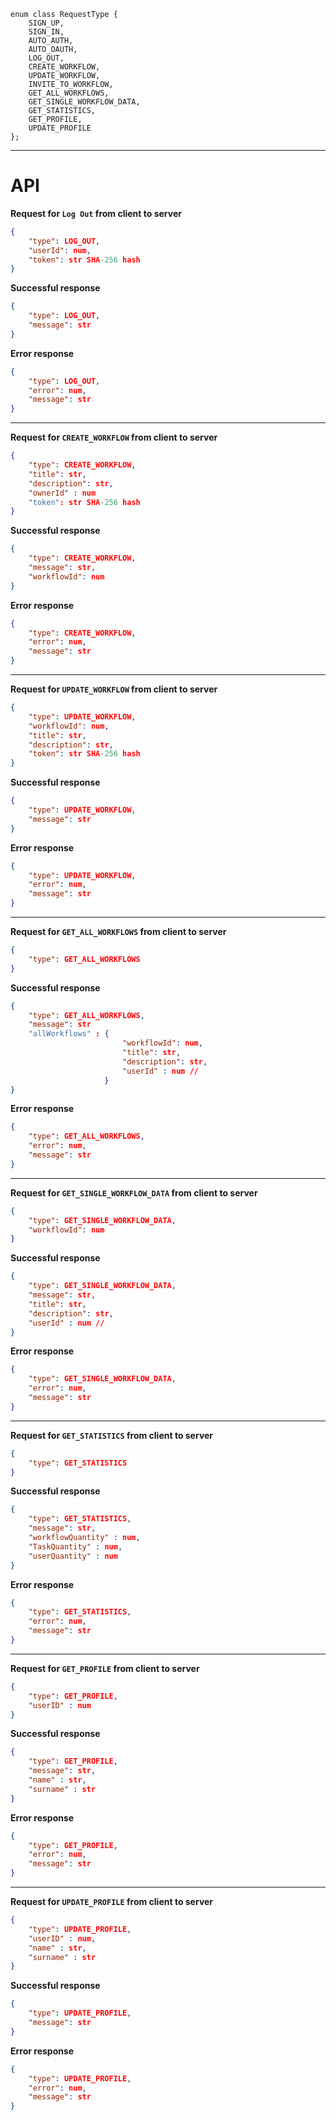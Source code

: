 ```
enum class RequestType {
    SIGN_UP,
    SIGN_IN,
    AUTO_AUTH,
    AUTO_OAUTH,
    LOG_OUT,
    CREATE_WORKFLOW,
    UPDATE_WORKFLOW,
    INVITE_TO_WORKFLOW,
    GET_ALL_WORKFLOWS,
    GET_SINGLE_WORKFLOW_DATA,
    GET_STATISTICS,
    GET_PROFILE,
    UPDATE_PROFILE
};
```
***
# API

**Request for `Log Out` from client to server**
```json
{
    "type": LOG_OUT,
    "userId": num,
    "token": str SHA-256 hash
}
```

**Successful response**
```json
{
    "type": LOG_OUT,
    "message": str
}
```

**Error response**
```json
{
    "type": LOG_OUT,
    "error": num,
    "message": str
}
```
***
**Request for `CREATE_WORKFLOW` from client to server**
```json
{
    "type": CREATE_WORKFLOW,
    "title": str,
    "description": str,
    "ownerId" : num
    "token": str SHA-256 hash
}
```

**Successful response**
```json
{
    "type": CREATE_WORKFLOW,
    "message": str,
    "workflowId": num
}
```

**Error response**
```json
{
    "type": CREATE_WORKFLOW,
    "error": num,
    "message": str
}
```
***
**Request for `UPDATE_WORKFLOW` from client to server**
```json
{
    "type": UPDATE_WORKFLOW,
    "workflowId": num,
    "title": str,
    "description": str,
    "token": str SHA-256 hash
}
```

**Successful response**
```json
{
    "type": UPDATE_WORKFLOW,
    "message": str
}
```

**Error response**
```json
{
    "type": UPDATE_WORKFLOW,
    "error": num,
    "message": str
}
```

***
**Request for `GET_ALL_WORKFLOWS` from client to server**
```json
{
    "type": GET_ALL_WORKFLOWS
}
```

**Successful response**
```json
{
    "type": GET_ALL_WORKFLOWS,
    "message": str
    "allWorkflows" : {
                         "workflowId": num,
                         "title": str,
                         "description": str,
                         "userId" : num //
                     }
}
```

**Error response**
```json
{
    "type": GET_ALL_WORKFLOWS,
    "error": num,
    "message": str
}
```
***
**Request for `GET_SINGLE_WORKFLOW_DATA` from client to server**
```json
{
    "type": GET_SINGLE_WORKFLOW_DATA,
    "workflowId": num
}
```

**Successful response**
```json
{
    "type": GET_SINGLE_WORKFLOW_DATA,
    "message": str,
    "title": str,
    "description": str,
    "userId" : num //
}
```

**Error response**
```json
{
    "type": GET_SINGLE_WORKFLOW_DATA,
    "error": num,
    "message": str
}
```
***
**Request for `GET_STATISTICS` from client to server**
```json
{
    "type": GET_STATISTICS
}
```

**Successful response**
```json
{
    "type": GET_STATISTICS,
    "message": str,
    "workflowQuantity" : num,
    "TaskQuantity" : num,
    "userQuantity" : num
}
```

**Error response**
```json
{
    "type": GET_STATISTICS,
    "error": num,
    "message": str
}
```    
***
**Request for `GET_PROFILE` from client to server**
```json
{
    "type": GET_PROFILE,
    "userID" : num
}
```

**Successful response**
```json
{
    "type": GET_PROFILE,
    "message": str,
    "name" : str,
    "surname" : str
}
```

**Error response**
```json
{
    "type": GET_PROFILE,
    "error": num,
    "message": str
}
```
***
**Request for `UPDATE_PROFILE` from client to server**
```json
{
    "type": UPDATE_PROFILE,
    "userID" : num,
    "name" : str,
    "surname" : str
}
```

**Successful response**
```json
{
    "type": UPDATE_PROFILE,
    "message": str
}
```

**Error response**
```json
{
    "type": UPDATE_PROFILE,
    "error": num,
    "message": str
}
```
